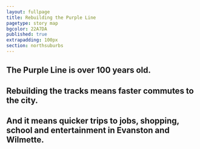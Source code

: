 ```yaml
---
layout: fullpage
title: Rebuilding the Purple Line
pagetype: story map
bgcolor: 22A7DA
published: true
extrapadding: 100px
section: northsuburbs
---
```


## The Purple Line is over 100 years old. 

## Rebuilding the tracks means faster commutes to the city. 

## And it means quicker trips to jobs, shopping, school and entertainment in Evanston and Wilmette.